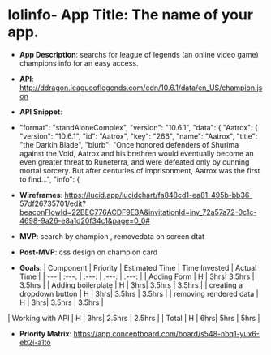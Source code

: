 # lolinfo- **App Title**: The name of your app.
- **App Description**: searchs for league of legends (an online video game) champions info for an easy access.
- **API**: http://ddragon.leagueoflegends.com/cdn/10.6.1/data/en_US/champion.json
- **API Snippet**: 
- 
    "format": "standAloneComplex",
    "version": "10.6.1",
    "data": {
        "Aatrox": {
            "version": "10.6.1",
            "id": "Aatrox",
            "key": "266",
            "name": "Aatrox",
            "title": "the Darkin Blade",
            "blurb": "Once honored defenders of Shurima against the Void, Aatrox and his brethren would eventually become an even greater threat to Runeterra, and were defeated only by cunning mortal sorcery. But after centuries of imprisonment, Aatrox was the first to find...",
            "info": {

- **Wireframes**:  https://lucid.app/lucidchart/fa848cd1-ea81-495b-bb36-57df26735701/edit?beaconFlowId=22BEC776ACDF9E3A&invitationId=inv_72a57a72-0c1c-4698-9a26-e8a1d20f34c1&page=0_0#
- **MVP**: search by champion , removedata on screen dtat 
- **Post-MVP**: css design on champion card
- **Goals**:
| Component | Priority | Estimated Time | Time Invested | Actual Time |
| --- | :---: |  :---: | :---: | :---: |
| Adding Form | H | 3hrs| 3.5hrs | 3.5hrs |
| Adding boilerplate | H | 3hrs| 3.5hrs | 3.5hrs |
| creating a dropdown button | H | 3hrs| 3.5hrs | 3.5hrs |
| removing rendered data | H | 3hrs| 3.5hrs | 3.5hrs |

| Working with API | H | 3hrs| 2.5hrs | 2.5hrs |
| Total | H | 6hrs| 5hrs | 5hrs |



- **Priority Matrix**: https://app.conceptboard.com/board/s548-nbq1-yux6-eb2i-a1to
